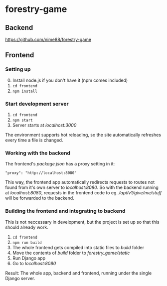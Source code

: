 # forestry-game

## Backend

https://github.com/nime88/forestry-game

## Frontend

### Setting up
0. Install node.js if you don't have it (npm comes included)
1. `cd frontend`
2. `npm install`

### Start development server
1. `cd frontend`
2. `npm start`
3. Server starts at _localhost:3000_

The environment supports hot reloading, so the site automatically refreshes every time a file is changed.

### Working with the backend
The frontend's _package.json_ has a proxy setting in it:

`"proxy": "http://localhost:8080"`

This way, the frontend app automatically redirects requests to routes not found from it's own server to _localhost:8080_. So with the backend running at _localhost:8080_, requests in the frontend code to eg. _/api/v1/give/me/stuff_ will be forwarded to the backend.

### Building the frontend and integrating to backend
This is not neccessary in development, but the project is set up so that this should already work.
1. `cd frontend`
2. `npm run build`
3. The whole frontend gets compiled into static files to _build_ folder
4. Move the contents of _build_ folder to _forestry_game/static_
5. Run Django app
6. Go to _localhost:8080_

Result: The whole app, backend and frontend, running under the single Django server.
